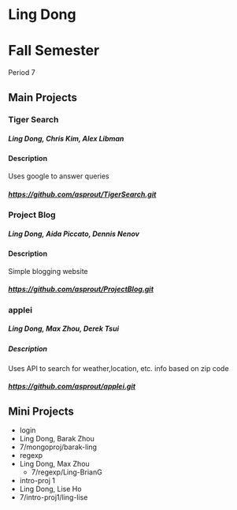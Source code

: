 Ling Dong
==========

# Fall Semester
Period 7

## Main Projects

### Tiger Search
##### Ling Dong, Chris Kim, Alex Libman
#### Description
Uses google to answer queries
##### https://github.com/asprout/TigerSearch.git

### Project Blog
##### Ling Dong, Aida Piccato, Dennis Nenov
#### Description
Simple blogging website
##### https://github.com/asprout/ProjectBlog.git

### applei
##### Ling Dong, Max Zhou, Derek Tsui
##### Description
Uses API to search for weather,location, etc. info based on zip code
##### https://github.com/asprout/applei.git

## Mini Projects

 * login
  * Ling Dong, Barak Zhou
  * 7/mongoproj/barak-ling
 * regexp
  * Ling Dong, Max Zhou
	* 7/regexp/Ling-BrianG
 * intro-proj 1
  * Ling Dong, Lise Ho
  * 7/intro-proj1/ling-lise